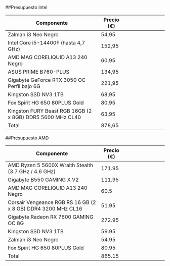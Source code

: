##Presupuesto Intel


| Componente                                                | Precio (€) |   |   |   |   |   |   |   |   |
| ----------------------------------------------------------- | ------------- | --- | --- | --- | --- | --- | --- | --- | --- |
| Zalman i3 Neo Negro                                       | 54,95       |   |   |   |   |   |   |   |   |
| Intel Core i5-14400F (hasta 4,7 GHz)                      | 152,95      |   |   |   |   |   |   |   |   |
| AMD MAG CORELIQUID A13 240 Negro                          | 60,95       |   |   |   |   |   |   |   |   |
| ASUS PRIME B760-PLUS                                      | 134,95      |   |   |   |   |   |   |   |   |
| Gigabyte GeForce RTX 3050 OC Perfil bajo 6G               | 221,95      |   |   |   |   |   |   |   |   |
| Kingston SSD NV3 1TB                                      | 68,95       |   |   |   |   |   |   |   |   |
| Fox Spirit HG 650 80PLUS Gold                             | 80,95       |   |   |   |   |   |   |   |   |
| Kingston FURY Beast RGB 16GB (2 x 8GB) DDR5 5600 MHz CL40 | 63,95       |   |   |   |   |   |   |   |   |
| Total                                                     | 878,65      |   |   |   |   |   |   |   |   |

##Presupuesto AMD


| Componente                                                   | Precio (€) |   |   |   |   |   |   |   |   |
| -------------------------------------------------------------- | ------------- | --- | --- | --- | --- | --- | --- | --- | --- |
| AMD Ryzen 5 5600X Wraith Stealth (3.7 GHz / 4.6 GHz)         | 171.95      |   |   |   |   |   |   |   |   |
| Gigabyte B550 GAMING X V2                                    | 111.95      |   |   |   |   |   |   |   |   |
| AMD MAG CORELIQUID A13 240 Negro                             | 60.5        |   |   |   |   |   |   |   |   |
| Corsair Vengeance RGB RS 16 GB (2 x 8 GB) DDR4 3200 MHz CL16 | 51.95       |   |   |   |   |   |   |   |   |
| Gigabyte Radeon RX 7600 GAMING OC 8G                         | 272.95      |   |   |   |   |   |   |   |   |
| Kingston SSD NV3 1TB                                         | 59.95       |   |   |   |   |   |   |   |   |
| Zalman i3 Neo Negro                                          | 54.95       |   |   |   |   |   |   |   |   |
| Fox Spirit HG 650 80PLUS Gold                                | 80.95       |   |   |   |   |   |   |   |   |
| Total                                                        | 865.15      |   |   |   |   |   |   |   |   |
